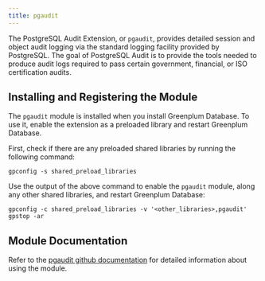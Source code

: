 ```yaml
---
title: pgaudit
---
```


The PostgreSQL Audit Extension, or `pgaudit`, provides detailed session and object audit logging via the standard logging facility provided by PostgreSQL. The goal of PostgreSQL Audit is to provide the tools needed to produce audit logs required to pass certain government, financial, or ISO certification audits.

## <a id="topic_reg"></a>Installing and Registering the Module

The `pgaudit` module is installed when you install Greenplum Database. To use it, enable the extension as a preloaded library and restart Greenplum Database.

First, check if there are any preloaded shared libraries by running the following command:

```
gpconfig -s shared_preload_libraries
```

Use the output of the above command to enable the `pgaudit` module, along any other shared libraries, and restart Greenplum Database:

```
gpconfig -c shared_preload_libraries -v '<other_libraries>,pgaudit'
gpstop -ar 
```

## <a id="topic_info"></a>Module Documentation

Refer to the [pgaudit github documentation](https://github.com/pgaudit/pgaudit/blob/REL_12_STABLE/README.md) for detailed information about using the module.

